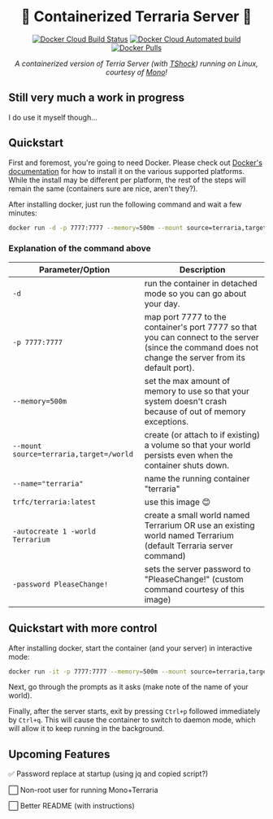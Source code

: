 <div align="center">

# 🚧 Containerized Terraria Server 🚧

[![Docker Cloud Build Status](https://img.shields.io/docker/cloud/build/trfc/terraria?style=flat-square)][dockerHub] [![Docker Cloud Automated build](https://img.shields.io/docker/cloud/automated/trfc/terraria?style=flat-square)][dockerHub] [![Docker Pulls](https://img.shields.io/docker/pulls/trfc/terraria?style=flat-square)][dockerHub]

*A containerized version of Terria Server (with [TShock](https://tshock.co/xf/index.php)) running on Linux, courtesy of [Mono](https://www.mono-project.com/)!*

</div>

## Still very much a work in progress

I do use it myself though...

## Quickstart

First and foremost, you're going to need Docker. Please check out [Docker's documentation](https://docs.docker.com/engine/install/) for how to install it on the various supported platforms. While the install may be different per platform, the rest of the steps will remain the same (containers sure are nice, aren't they?).

After installing docker, just run the following command and wait a few minutes:

```bash
docker run -d -p 7777:7777 --memory=500m --mount source=terraria,target=/world --name="terraria" trfc/terraria:latest -autocreate 1 -world Terrarium -password PleaseChange!
```

### Explanation of the command above

| Parameter/Option | Description |
| - | - |
| `-d` | run the container in detached mode so you can go about your day. |
| `-p 7777:7777` | map port 7777 to the container's port 7777 so that you can connect to the server (since the command does not change the server from its default port). |
| `--memory=500m` | set the max amount of memory to use so that your system doesn't crash because of out of memory exceptions. |
| `--mount source=terraria,target=/world` | create (or attach to if existing) a volume so that your world persists even when the container shuts down. |
| `--name="terraria"` | name the running container "terraria" |
| `trfc/terraria:latest` | use this image 😊 |
| `-autocreate 1 -world Terrarium` | create a small world named Terrarium OR use an existing world named Terrarium (default Terraria server command) |
| `-password PleaseChange!` | sets the server password to "PleaseChange!" (custom command courtesy of this image) |

## Quickstart with more control

After installing docker, start the container (and your server) in interactive mode:

```bash
docker run -it -p 7777:7777 --memory=500m --mount source=terraria,target=/world --name="terraria" trfc/terraria:latest
```

Next, go through the prompts as it asks (make note of the name of your world).

Finally, after the server starts, exit by pressing `Ctrl+p` followed immediately by `Ctrl+q`. This will cause the container to switch to daemon mode, which will allow it to keep running in the background.

## Upcoming Features

✅ Password replace at startup (using jq and copied script?)

⬜ Non-root user for running Mono+Terraria

⬜ Better README (with instructions)

[dockerHub]: https://hub.docker.com/repository/docker/trfc/terraria
